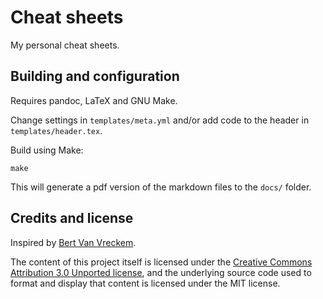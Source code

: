 # Cheat sheets

My personal cheat sheets.

## Building and configuration

Requires pandoc, LaTeX and GNU Make.

Change settings in `templates/meta.yml` and/or add code to the header in `templates/header.tex`.

Build using Make:

```
make
```

This will generate a pdf version of the markdown files to the `docs/` folder.

## Credits and license

Inspired by [Bert Van Vreckem](https://github.com/bertvv).

The content of this project itself is licensed under the [Creative Commons Attribution 3.0 Unported license](https://creativecommons.org/licenses/by/3.0/), and the underlying source code used to format and display that content is licensed under the MIT license.
